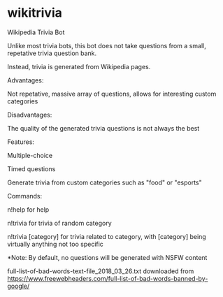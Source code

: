 # wikitrivia

Wikipedia Trivia Bot

Unlike most trivia bots, this bot does not take questions from a small, repetative trivia question bank.

Instead, trivia is generated from Wikipedia pages.

Advantages:

Not repetative, massive array of questions, allows for interesting custom categories

Disadvantages:

The quality of the generated trivia questions is not always the best

Features:

Multiple-choice

Timed questions

Generate trivia from custom categories such as "food" or "esports"

Commands:

n!help for help

n!trivia for trivia of random category

n!trivia [category] for trivia related to category, with [category] being virtually anything not too specific


*Note: By default, no questions will be generated with NSFW content


full-list-of-bad-words-text-file_2018_03_26.txt downloaded from https://www.freewebheaders.com/full-list-of-bad-words-banned-by-google/
